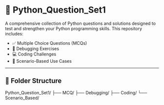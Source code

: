 # 🐍 Python_Question_Set1

A comprehensive collection of Python questions and solutions designed to test and strengthen your Python programming skills. This repository includes:

- ✅ Multiple Choice Questions (MCQs)
- 🐞 Debugging Exercises
- 💻 Coding Challenges
- 📘 Scenario-Based Use Cases

---

## 📂 Folder Structure

Python_Question_Set1/
├── MCQ/
├── Debugging/
├── Coding/
└── Scenario_Based/
